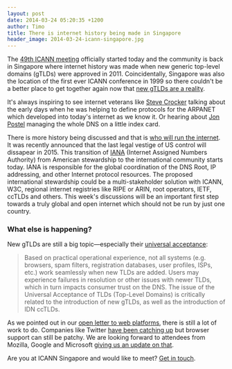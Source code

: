 ```yaml
---
layout: post
date: 2014-03-24 05:20:35 +1200
author: Timo
title: There is internet history being made in Singapore
header_image: 2014-03-24-icann-singapore.jpg
---
```


<!-- excerpt -->

The [49th ICANN meeting](http://singapore49.icann.org/en/) officially started today and the community is back in Singapore where internet history was made when new generic top-level domains (gTLDs) were approved in 2011. Coincidentally, Singapore was also the location of the first ever ICANN conference in 1999 so there couldn't be a better place to get together again now that [new gTLDs are a reality](https://iwantmyname.com/domains/new-gtld-domain-extensions).

<!-- /excerpt -->

It's always inspiring to see internet veterans like [Steve Crocker](http://en.wikipedia.org/wiki/Steve_Crocker) talking about the early days when he was helping to define protocols for the ARPANET which developed into today's internet as we know it. Or hearing about [Jon Postel](http://en.wikipedia.org/wiki/John_Postel) managing the whole DNS on a little index card.

There is more history being discussed and that is [who will run the internet](http://domainincite.com/16177-who-runs-the-internet-an-icann-49-primer). It was recently announced that the last legal vestige of US control will dissapear in 2015. This transition of [IANA](http://iana.org) (Internet Assigned Numbers Authority) from American stewardship to the international community starts today. IANA is responsible for the global coordination of the DNS Root, IP addressing, and other Internet protocol resources. The proposed international stewardship could be a multi-stakeholder solution with ICANN, W3C, regional internet registries like RIPE or ARIN, root operators, IETF, ccTLDs and others. This week's discussions will be an important first step towards a truly global and open internet which should not be run by just one country. 

### What else is happening?

New gTLDs are still a big topic—especially their [universal acceptance](https://blog.icann.org/2014/03/the-tld-universal-acceptance-project/):

> Based on practical operational experience, not all systems (e.g. browsers, spam filters, registration databases, user profiles, ISPs, etc.) work seamlessly when new TLDs are added. Users may experience failures in resolution or other issues with newer TLDs, which in turn impacts consumer trust on the DNS. The issue of the Universal Acceptance of TLDs (Top-Level Domains) is critically related to the introduction of new gTLDs, as well as the introduction of IDN ccTLDs.

As we pointed out in our [open letter to web platforms](https://iwantmyname.com/blog/2014/02/an-open-letter-to-web-platforms-about-gtld-adoption.html), there is still a lot of work to do. Companies like Twitter [have been catching up](https://iwantmyname.com/blog/2014/03/twitter-is-now-supporting-most-of-the-gtlds.html) but browser support can still be patchy. We are looking forward to attendees from Mozilla, Google and Microsoft [giving us an update on that](http://singapore49.icann.org/en/schedule/mon-tld-acceptance).

Are you at ICANN Singapore and would like to meet? [Get in touch](https://iwantmyname.com/support).
